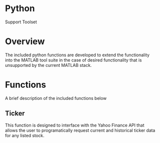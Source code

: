 # Python
Support Toolset

# Overview
The included python functions are developed to extend the functionality into the MATLAB tool suite in the case of desired functionality that is unsupported by the current MATLAB stack.

# Functions
A brief description of the included functions below

## Ticker
This function is designed to interface with the Yahoo Finance API that allows the user to programatically request current and historical ticker data for any listed stock.